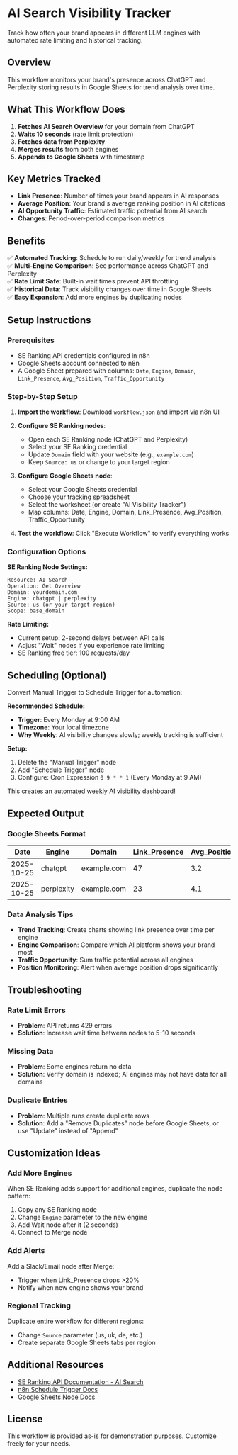 # AI Search Visibility Tracker

Track how often your brand appears in different LLM engines with automated rate limiting and historical tracking.

## Overview

This workflow monitors your brand's presence across ChatGPT and Perplexity storing results in Google Sheets for trend analysis over time.

## What This Workflow Does

1. **Fetches AI Search Overview** for your domain from ChatGPT
2. **Waits 10 seconds** (rate limit protection)
3. **Fetches data from Perplexity**
4. **Merges results** from both engines
5. **Appends to Google Sheets** with timestamp

## Key Metrics Tracked

- **Link Presence**: Number of times your brand appears in AI responses
- **Average Position**: Your brand's average ranking position in AI citations
- **AI Opportunity Traffic**: Estimated traffic potential from AI search
- **Changes**: Period-over-period comparison metrics

## Benefits

✅ **Automated Tracking**: Schedule to run daily/weekly for trend analysis  
✅ **Multi-Engine Comparison**: See performance across ChatGPT and Perplexity  
✅ **Rate Limit Safe**: Built-in wait times prevent API throttling  
✅ **Historical Data**: Track visibility changes over time in Google Sheets  
✅ **Easy Expansion**: Add more engines by duplicating nodes

## Setup Instructions

### Prerequisites

- SE Ranking API credentials configured in n8n
- Google Sheets account connected to n8n
- A Google Sheet prepared with columns: `Date`, `Engine`, `Domain`, `Link_Presence`, `Avg_Position`, `Traffic_Opportunity`

### Step-by-Step Setup

1. **Import the workflow**: Download `workflow.json` and import via n8n UI

2. **Configure SE Ranking nodes**:
   - Open each SE Ranking node (ChatGPT and Perplexity)
   - Select your SE Ranking credential
   - Update `Domain` field with your website (e.g., `example.com`)
   - Keep `Source: us` or change to your target region

3. **Configure Google Sheets node**:
   - Select your Google Sheets credential
   - Choose your tracking spreadsheet
   - Select the worksheet (or create "AI Visibility Tracker")
   - Map columns: Date, Engine, Domain, Link_Presence, Avg_Position, Traffic_Opportunity

4. **Test the workflow**: Click "Execute Workflow" to verify everything works

### Configuration Options

**SE Ranking Node Settings:**

```
Resource: AI Search
Operation: Get Overview
Domain: yourdomain.com
Engine: chatgpt | perplexity
Source: us (or your target region)
Scope: base_domain
```

**Rate Limiting:**

- Current setup: 2-second delays between API calls
- Adjust "Wait" nodes if you experience rate limiting
- SE Ranking free tier: 100 requests/day

## Scheduling (Optional)

Convert Manual Trigger to Schedule Trigger for automation:

**Recommended Schedule:**

- **Trigger**: Every Monday at 9:00 AM
- **Timezone**: Your local timezone
- **Why Weekly**: AI visibility changes slowly; weekly tracking is sufficient

**Setup:**

1. Delete the "Manual Trigger" node
2. Add "Schedule Trigger" node
3. Configure: Cron Expression `0 9 * * 1` (Every Monday at 9 AM)

This creates an automated weekly AI visibility dashboard!

## Expected Output

### Google Sheets Format

| Date | Engine | Domain | Link_Presence | Avg_Position | Traffic_Opportunity |
|------|--------|--------|---------------|--------------|---------------------|
| 2025-10-25 | chatgpt | example.com | 47 | 3.2 | 1250 |
| 2025-10-25 | perplexity | example.com | 23 | 4.1 | 680 |

### Data Analysis Tips

- **Trend Tracking**: Create charts showing link presence over time per engine
- **Engine Comparison**: Compare which AI platform shows your brand most
- **Traffic Opportunity**: Sum traffic potential across all engines
- **Position Monitoring**: Alert when average position drops significantly

## Troubleshooting

### Rate Limit Errors

- **Problem**: API returns 429 errors
- **Solution**: Increase wait time between nodes to 5-10 seconds

### Missing Data

- **Problem**: Some engines return no data
- **Solution**: Verify domain is indexed; AI engines may not have data for all domains

### Duplicate Entries

- **Problem**: Multiple runs create duplicate rows
- **Solution**: Add a "Remove Duplicates" node before Google Sheets, or use "Update" instead of "Append"

## Customization Ideas

### Add More Engines

When SE Ranking adds support for additional engines, duplicate the node pattern:

1. Copy any SE Ranking node
2. Change `Engine` parameter to the new engine
3. Add Wait node after it (2 seconds)
4. Connect to Merge node

### Add Alerts

Add a Slack/Email node after Merge:

- Trigger when Link_Presence drops >20%
- Notify when new engine shows your brand

### Regional Tracking

Duplicate entire workflow for different regions:

- Change `Source` parameter (us, uk, de, etc.)
- Create separate Google Sheets tabs per region

## Additional Resources

- [SE Ranking API Documentation - AI Search](https://seranking.com/api/data/ai-search)
- [n8n Schedule Trigger Docs](https://docs.n8n.io/integrations/builtin/core-nodes/n8n-nodes-base.scheduletrigger/)
- [Google Sheets Node Docs](https://docs.n8n.io/integrations/builtin/app-nodes/n8n-nodes-base.googlesheets/)

## License

This workflow is provided as-is for demonstration purposes. Customize freely for your needs.
